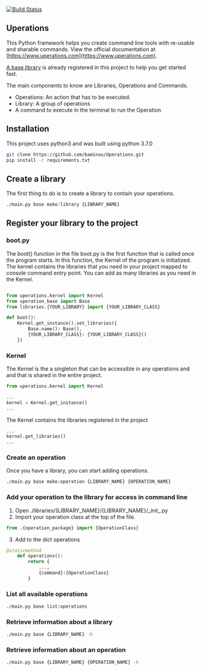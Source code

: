 [![Build Status](https://travis-ci.org/baminou/Uperations.svg?branch=master)](https://travis-ci.org/baminou/Uperations)

## Uperations

This Python framework helps you create command line tools with re-usable and sharable commands.
View the official documentation at [https://www.uperations.com](https://www.uperations.com).

[A base library](https://github.com/baminou/Uperations-base) is already registered in this project to help you get started fast.

The main components to know are Libraries, Operations and Commands.

* Operations: An action that has to be executed.
* Library: A group of operations
* A command to execute in the terminal to run the Operation

## Installation
This project uses python3 and was built using python 3.7.0
```bash
git clone https://github.com/baminou/Uperations.git
pip install -r requirements.txt
```

## Create a library
The first thing to do is to create a library to contain your operations.
```bash
./main.py base make:library {LIBRARY_NAME}
```

## Register your library to the project

### boot.py
The boot() function in the file boot.py is the first function that is called once the
program starts. In this function, the Kernel of the program is initialized. The kernel contains
the libraries that you need in your project mapped to console command entry point. You can
add as many libraries as you need in the Kernel.
```python

from uperations.kernel import Kernel
from uperation_base import Base
from libraries.{YOUR_LIBRARY} import {YOUR_LIBRARY_CLASS}

def boot():
    Kernel.get_instance().set_libraries({
        Base.name(): Base(),
        {YOUR_LIBRARY_CLASS}: {YOUR_LIBRARY_CLASS}()
    })
```

### Kernel
The Kernel is the a singleton that can be accessible in any operations and
and that is shared in the entire project. 
```python
from uperations.kernel import Kernel

...
kernel = Kernel.get_instance()
...
```
The Kernel contains the libraries registered in the project
```python
...
kernel.get_libraries()
...
```

### Create an operation
Once you have a library, you can start adding operations.
```bash
./main.py base make:operation {LIBRARY_NAME} {OPERATION_NAME}
```

### Add your operation to the library for access in command line
1. Open ./libraries/{LIBRARY_NAME}/{LIBRARY_NAME}/\__init__.py
2. Import your operation class at the top of the file.
```python
from .{operation_package} import {OperationClass}
```
3. Add to the dict operations
```python
@staticmethod
    def operations():
        return {
            ...,
            {command}:{OperationClass}
        }

```

### List all available operations
```bash
./main.py base list:operations
```

### Retrieve information about a library
```bash
./main.py base {LIBRARY_NAME} -h
```

### Retrieve information about an operation
```bash
./main.py base {LIBRARY_NAME} {OPERATION_NAME} -h
```